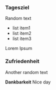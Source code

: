 ### Tagesziel

Random text

-   list item1
-   list item2
-   list item3

Lorem Ipsum

### Zufriedenheit

Another random text

**Dankbarkeit**
Nice day